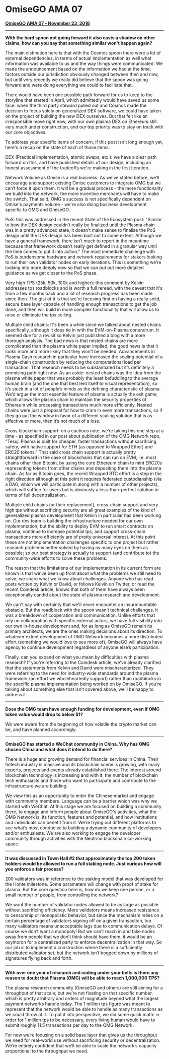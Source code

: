 # OmiseGO AMA 07

**[OmiseGO AMA 07 - November 23, 2018](https://www.reddit.com/r/omise_go/comments/9zuwfc/omisego_ama_7_november_23_2018/)**

***

**With the hard spoon not going forward it also casts a shadow on other claims, how can you say that something similar won't happen again?**

The main distinction here is that with the Cosmos spoon there were a lot of external dependencies, in terms of actual implementation as well what information was available to us and the way things were communicated. We made the announcement based on the information we had at the time; factors outside our jurisdiction obviously changed between then and now, but until very recently we really did believe that the spoon was going forward and were doing everything we could to facilitate that.

There would have been one possible path forward for us to keep to the storyline that started in April, which admittedly would have saved us some face: when the third party steward pulled out and Cosmos made the decision to focus solely on generalized DEX software, we could have taken on the project of building the new DEX ourselves. But that felt like an irresponsible move right now, with our own plasma DEX on Ethereum still very much under construction, and our top priority was to stay on track with our core objectives.

To address your specific items of concern, if this post isn't long enough yet, here's a recap on the state of each of those items:

DEX (Practical implementation, atomic swaps, etc.): we have a clear path forward on this, and have published details of our design, including an honest assessment of the tradeoffs we're making in the first iteration.

Network Volume as Omise is a real business: As we’ve stated before, we’ll encourage and support existing Omise customers to integrate OMG but we can’t force it upon them. It will be a gradual process - the more functionality we build into the network, the more incentive merchants will have to make the switch. That said, OMG's success is not specifically dependent on Omise's payments volume - we're also doing business development specific to OMG and OmiseGO.

PoS: this was addressed in the recent State of the Ecosystem post: "Similar to how the DEX design couldn’t really be finalized until the Plasma chain was in a pretty advanced state, it doesn’t make sense to finalize the PoS design until the DEX design has been built out to some extent. Although we have a general framework, there isn’t much to report in the meantime because that framework doesn’t really get defined in a granular way until the time comes to put it into action." The most immediate challenge with PoS is burdensome hardware and network requirements for stakers looking to run their own validator nodes on early iterations. This is something we’re looking into more deeply now so that we can put out more detailed guidance as we get closer to the PoS phase.

Very high TPS (25k, 50k, 100k and higher): this comment by Kelvin addresses tps roadblocks and is worth a full reread, with the caveat that it's from a few months back and a lot of research progress has been made since then. The gist of it is that we're focusing first on having a really solid, secure base layer capable of handling enough transactions to get the job done, and then will build in more complex functionality that will allow us to raise or eliminate the tps ceiling.

Multiple child chains: It's been a while since we talked about nested chains specifically, although it does tie in with the EVM-on-Plasma conundrum. It seemed due for a revisit so Kelvin just published a blog with a more thorough analysis. The bad news is that nested chains are more complicated than the plasma white paper implied; the good news is that it looks more and more likely that they won’t be needed. Advancements in Plasma Cash research in particular have increased the scaling potential of a single-chain construction by reducing the computational load per transaction. That research needs to be substantiated but it’s definitely a promising path right now.
As an aside: nested chains was the idea from the plasma white paper that was probably the least befuddling to the average human brain (and the one that best lent itself to visual representation), so it’s stuck in a lot of people’s minds as the defining characteristic of plasma. We’d argue the most essential feature of plasma is actually the exit game, which allows the plasma chain to maintain the security properties of Ethereum while processing transactions much more efficiently. Nested chains were just a proposal for how to cram in even more transactions, so if they go out the window in favor of a different scaling solution that is as effective or more, then it’s not much of a loss.

Cross blockchain support: on a cautious note, we’re taking this one step at a time - as specified in our post about publication of the OMG Network repo, "Tesuji Plasma is built for cheaper, faster transactions without sacrificing safety, with native support for ETH (as opposed to Wrapped Ether) and ERC20 tokens." That said cross chain support is actually pretty straightforward in the case of blockchains that can run on EVM, i.e. most chains other than Bitcoin, by using the core Ethereum chain to mint ERC20s representing tokens from other chains and depositing them into the plasma chain. As far as Bitcoin goes, the recent Wrapped BTC effort is a step in the right direction although at this point it requires federated custodianship (via a DAO, which we will participate in along with a number of other projects), which will suffice for users but is obviously a less-than-perfect solution in terms of full decentralization.

Multiple child chains (or their replacement), cross-chain support and very high tps without sacrificing security are all great examples of the kind of generalized plasma development that Kelvin in particular has been working on. Our dev team is building the infrastructure needed for our own implementation; but the ability to deploy EVM to run smart contracts on plasma, continue to increase potential tps, and support cross-chain transactions more efficiently are of pretty universal interest. At this point these are not implementation challenges specific to one project but rather research problems better solved by having as many eyes on them as possible; so our best strategy is actually to support (and contribute to) the community-wide efforts to solve these problems.

The reason that the limitations of our implementation in its current form are known is that we've been up front about what the problems we still need to solve; we share what we know about challenges. Anyone who has read posts written by Kelvin or David, or follows Kelvin on Twitter, or read the recent Coindesk article, knows that both of them have always been exceptionally candid about the state of plasma research and development.

We can't say with certainty that we'll never encounter an insurmountable obstacle. But the roadblock with the spoon wasn’t technical challenges, it was a breakdown of cooperation and communication. Unlike efforts that rely on collaboration with specific external actors, we have full visibility into our own in-house development and, for as long as OmiseGO remain its primary architects, we are the ones making decisions about its direction. To whatever extent development of OMG Network becomes a more distributed effort (something we would love to see more of), OmiseGO will always have agency to continue development regardless of anyone else’s participation.

Finally, can you expand on what you mean by difficulties with plasma research? If you're referring to the Coindesk article, we've already clarified that the statements from Kelvin and David were mischaracterized. They were referring to the need for industry-wide standards around the plasma framework (an effort we wholeheartedly support) rather than roadblocks in the specific plasma implementation being worked on by OmiseGO. If you’re talking about something else that isn’t covered above, we’ll be happy to address it.

***

**Does the OMG team have enough funding for development, even if OMG token value would drop to below $1?**

We were aware from the beginning of how volatile the crypto market can be, and have planned accordingly.

***

**OmiseGO has started a WeChat community in China. Why has OMG chosen China and what does it intend to do there?**

There is a huge and growing demand for financial services in China. Their fintech industry is massive and its blockchain scene is growing, with many experts, projects and events already established there. The interest around blockchain technology is increasing and with it, the number of blockchain tech enthusiasts and those who want to participate and contribute to the infrastructure we are building.

We view this as an opportunity to enter the Chinese market and engage with community members. Language can be a barrier which was why we started with WeChat. At this stage we are focused on building a community there, to engage and inform people about OmiseGO's activities, what the OMG Network is, its function, features and potential, and how institutions and individuals can benefit from it. We’re trying out different platforms to see what’s most conducive to building a dynamic community of developers and/or enthusiasts. We are also working to engage the developer community through activities with the Neutrino blockchain co-working space.

***

**It was discussed in Town Hall #2 that approximately the top 200 token holders would be allowed to run a full staking node. Just curious how will you enforce a fair process?**

200 validators was in reference to the staking model that was developed for the Honte milestone. Some parameters will change with proof of stake for plasma. But the core question here is, how do we keep one person, or a small number of people, from controlling the network?

We want the number of validator nodes allowed to be as large as possible without sacrificing efficiency. More validators means increased resistance to censorship or monopolistic behavior, but since the mechanism relies on a certain percentage of validators signing off on a given transaction, too many validators means unacceptable lags due to communication delays. Of course we don’t want a monopoly! But we can’t reach in and take nodes away from people that we don’t think should have them; it would be an oxymoron for a centralized party to enforce decentralization in that way. So our job is to implement a construction where there is a sufficiently distributed validator set, but the network isn’t bogged down by millions of signatures flying back and forth.

***

**With over one year of research and coding under your belts is there any reason to doubt that Plasma (OMG) will be able to reach 1,000,000 TPS?**

The plasma research community (OmiseGO and others) are still aiming for a throughput of that scale; but we’re not fixating on that specific number, which is pretty arbitrary and orders of magnitude beyond what the largest payment networks handle today. The 1 million tps figure was meant to represent that the network would be able to handle as many transactions as we could throw at it. To put it into perspective, we did some quick math: in order for 1 million tps to be necessary, every living human would have to submit roughly 11.5 transactions per day to the OMG Network.

For now we’re focusing on a solid base layer that gives us the throughput we need for real-world use without sacrificing security or decentralization. We’re entirely confident that we’ll be able to scale the network’s capacity proportional to the throughput we need.
